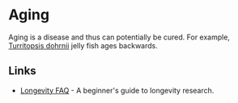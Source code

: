 # Aging
Aging is a disease and thus can potentially be cured. For example, [Turritopsis dohrnii](http://www.wikiwand.com/en/Turritopsis_dohrnii) jelly fish ages backwards.

## Links
- [Longevity FAQ](https://www.ldeming.com/longevityfaq/) - A beginner's guide to longevity research.